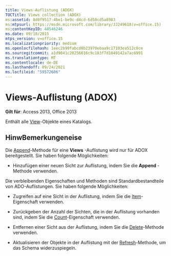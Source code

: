 ```yaml
---
title: Views-Auflistung (ADOX)
TOCTitle: Views collection (ADOX)
ms:assetid: 8d0f9517-4be1-be9c-d4cd-6d50cd5a8983
ms:mtpsurl: https://msdn.microsoft.com/library/JJ249618(v=office.15)
ms:contentKeyID: 48546246
ms.date: 09/18/2015
mtps_version: v=office.15
ms.localizationpriority: medium
ms.openlocfilehash: 1eec2b99fabcd0b23970ebaa9c17103ea512c0ce
ms.sourcegitcommit: a1d9041c20256616c9c183f7d1049142a7ac6991
ms.translationtype: MT
ms.contentlocale: de-DE
ms.lasthandoff: 09/24/2021
ms.locfileid: "59572606"
---
```

# <a name="views-collection-adox"></a>Views-Auflistung (ADOX)


**Gilt für**: Access 2013, Office 2013

Enthält alle [View](view-object-adox.md)-Objekte eines Katalogs.

## <a name="remarks"></a>HinwBemerkungeneise

Die [Append](append-method-adox-views.md)-Methode für eine **Views** -Auflistung wird nur für ADOX bereitgestellt. Sie haben folgende Möglichkeiten:

  - Hinzufügen einer neuen Sicht zur Auflistung, indem Sie die **Append** -Methode verwenden.

Die verbleibenden Eigenschaften und Methoden sind Standardbestandteile von ADO-Auflistungen. Sie haben folgende Möglichkeiten:

  - Zugreifen auf eine Sicht in der Auflistung, indem Sie die [Item](item-property-ado.md)-Eigenschaft verwenden.

  - Zurückgeben der Anzahl der Sichten, die in der Auflistung vorhanden sind, indem Sie die [Count](count-property-ado.md)-Eigenschaft verwenden.

  - Entfernen einer Sicht aus der Auflistung, indem Sie die [Delete](delete-method-adox-collections.md)-Methode verwenden.

  - Aktualisieren der Objekte in der Auflistung mit der [Refresh](refresh-method-ado.md)-Methode, um das Schema widerzuspiegeln.

